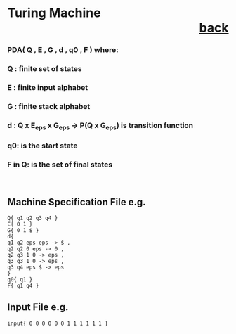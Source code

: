# Turing Machine           <div style="text-align: right">[back](https://github.com/andrewkuhl/Automata)</div>

### PDA( Q , E , G , d , q0 , F ) where:
### Q : finite set of states
### E : finite input alphabet
### G : finite stack alphabet
### d : Q x E<sub>eps</sub> x G<sub>eps</sub> &rarr; P(Q x G<sub>eps</sub>) is transition function
### q0: is the start state
### F in Q: is the set of final states

<br>

## Machine Specification File e.g.
```
Q{ q1 q2 q3 q4 }
E{ 0 1 }
G{ 0 1 $ }
d{
q1 q2 eps eps -> $ ,
q2 q2 0 eps -> 0 ,
q2 q3 1 0 -> eps ,
q3 q3 1 0 -> eps ,
q3 q4 eps $ -> eps
}
q0{ q1 }
F{ q1 q4 }
```

## Input File e.g.
```
input{ 0 0 0 0 0 0 1 1 1 1 1 1 }
```
